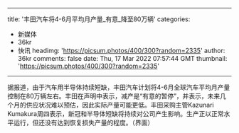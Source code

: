 
---
title: '丰田汽车将4-6月平均月产量_有意_降至80万辆'
categories: 
 - 新媒体
 - 36kr
 - 快讯
headimg: 'https://picsum.photos/400/300?random=2335'
author: 36kr
comments: false
date: Thu, 17 Mar 2022 07:57:44 GMT
thumbnail: 'https://picsum.photos/400/300?random=2335'
---

<div>   
据报道，由于汽车用半导体持续短缺，丰田汽车计划将4-6月全球汽车平均月产量控制在80万辆左右。丰田在声明中表示，减产是“有意的暂停”，并表示，未来几个月的供应状况难以预估，因此实际产量可能更低。丰田采购主管Kazunari Kumakura周四表示，新冠和半导体短缺将持续对公司产生影响。生产正以正常水平运行，但还没有达到恢复损失产量的程度。（界面）  
</div>
            